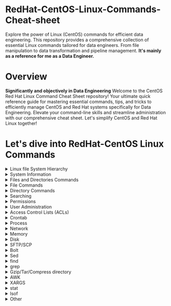 # RedHat-CentOS-Linux-Commands-Cheat-sheet
Explore the power of Linux (CentOS) commands for efficient data engineering. This repository provides a comprehensive collection of essential Linux commands tailored for data engineers. From file manipulation to data transformation and pipeline management. **It's mainly as a reference for me as a Data Engineer.**

# Overview
**Significantly and objectively in Data Engineering**
Welcome to the CentOS Red Hat Linux Command Cheat Sheet repository! Your ultimate quick reference guide for mastering essential commands, tips, and tricks to efficiently manage CentOS and Red Hat systems specifically for Data Engineering. Elevate your command-line skills and streamline administration with our comprehensive cheat sheet. Let's simplify CentOS and Red Hat Linux together! 

# Let's dive into RedHat-CentOS Linux Commands
<details><summary>Linux file System Hierarchy</summary>
<img src="https://1.bp.blogspot.com/-UQ7-sWd_J4w/WmhKIFx7_fI/AAAAAAAAHIE/tixi5SsyI5YzoJygq_JQKL50axe2cAcrQCLcBGAs/s1600/Untitled.png">
</details>
<details><summary>System Information</summary>

<p>

```bash   
#Show computer architecture 
arch
```
```bash
#Show kernel version
uname -r
```
```bash
#Show system date
date 
```
```bash
#Show calendar table for 2023
date 2023
```
</p>
</details>
  
<details><summary>Files and Directories Commands</summary>
<p>

### Basic Commands with files and directories

```bash
# Go to '/var/www/'
cd /var/www/                                          
```
```bash
# Go to the upper level directory
cd ..                                         
```
```bash
# Go to home directory
cd                                           
```
```bash
# Another way to go to home directory
cd ~                                       
```
```bash
# Go to home directory of “user”
cd ~user                                         
```
```bash
# Go to the last directory
cd -                                         
```
```bash
# Print current directory path
pwd                                         
```
```bash
# Show the contents of the current directory
ls                                          
```
```bash
# Show the contents of the current directory adding characters to the names characterizing the type
ls -F                                          
```
```bash
# Show detailed representation of files and directories in the current directory
ls -l                                          
```
```bash
# Show hidden files and directories in the current directory
ls -a                                          
```
```bash
# List directories including hidden
ls -a|--all                                                  
```
```bash
# Show directories by modification time, newest first
ls -t                                         
```
```bash
# List all files recursively in a directory
ls -lR                                          
```
```bash
 # Lists all files recursively in a directory, including hidden files, and saves the output to standard output
ls -laR                                         
```
```bash
# Create a directory called ‘test’ in the current path
mkdir test                                         
```
```bash
# Create two directories simultaneously
mkdir dir1 dir2                                         
```
```bash
# Create a directory tree
mkdir -p /var/www/test/dir
```
--------------------------------------------------------------------------------------------------

</p>
</details>  
<details><summary>File Commands</summary>
<p>

### Creating, Rmoving, Moving, files
--------------------------------------------------------------------------------------------------
```bash
# Create file or update existing files 
touch file.txt
```
```bash
# Create or update more than one file
touch file1.txt file2.txt file3.txt
```
```bash
# Create multiple files
touch {file1,file2,file3}.txt
```
```bash
# Create file1, file2 and file3 multiple files
touch file{1..3} 
```
```bash
# Copy files, Copy file1 in file2
cp file1 file2
```
```bash
# Delete the file named file
rm -f file
```
```bash
# Delete a directory named ‘dir’ and all of its contents recursively
rm -rf dir
```
```bash
# Rename or move a file or directory
mv file.txt /path/file.txt
```
```bash
# Rename or move a file or directory
mv file.txt newfile.txt
```
### Linking files
--------------------------------------------------------------------------------------------------
We have in CentOS Linux two types of Linking first type is hard link second type is soft (sympolic) link
```bash
# Hard Link
ln file1 /path/file2
```
```bash
# Sympolic Link
ln -s /path/file1 /path/file2
```
```bash
# Show where symbolic links are pointing
ln -l
```
### Reading and Writing Files
--------------------------------------------------------------------------------------------------
```bash
# Determine file type
file
```
```bash
# Print all contents
cat file.txt
```
```bash
# Print some contents
less file.txt
```
```bash
# View the contents of a file one page
more file.txt
```
```bash
#  Print the default : top 10 lines of file
head file.txt
```
```bash
#  Print the default : bottom 10 lines of file
tail file.txt
```
```bash
#  Open the file in vim editor
vim file.txt
```
```bash
#  Open the file in nano editor
nano file.txt
```
```bash
#  Count inside file, list number of lines words and characters in the file
wc file.txt
```
```bash
#  Count the lines in the file
wc -l file.txt
```
```bash
#  Count the characters in the file
wc -c file.txt
```
```bash
#  Overwrite file with content
echo "New Line" > file.txt
```
```bash
#  Append to file with content
echo "New Line">> file.txt
```
--------------------------------------------------------------------------------------------------

</p>
</details>

<details><summary>Directory Commands</summary>
<p>

### Creating, Rmoving, Moving, Directories
--------------------------------------------------------------------------------------------------
```bash
# Create Directory 
mkdir dir
```
```bash
# Create multiple Directories
mkdir dir1 dir2 dir3 dir4
```
```bash
# Create nested directory
mkdir -p|--parents dir1/dir2
```
```bash
# Create a temporary directory
mktemp -d|--dir
```
```bash
# Delete empty directory
rmdir dir
```
```bash
# Delete directory including contents
rm -r dir
```
```bash
# move a directory
mv dir /path/dir
```
```bash
# Rename a directory
mv dir1 newdir
```
```bash
# Rename and move a directory
mv dir1 /path/newdir
```
```bash
# Rename or move a file or directory
mv file.txt newfile.txt
```
--------------------------------------------------------------------------------------------------
</p>
</details>
<details><summary>Searching</summary><p>

### Finding Files

#### locate
Uses an index and is fast.

```bash
# Update the index
updatedb
```
```bash
# Find a file using locate command
locate file
```
```bash
# Find a text file starting with 'f'
locate f*
```

#### find 
It doesn't use an index and is slow.

```bash
# Find a file
find /path -name file
```
```bash
# Find a file with another way
find /path -type f -name file
```
```bash
# Find a file with case insensitive search
find /path -iname file
```
```bash
# Find all text files
find /path -name "*.txt"
```
```bash
# Find a file and delete it
find /path -name file -delete
```
```bash
# Find a directory
find /path -type d -name dir
```
```bash
# Find a symbolic link
find /path -type l -name file
```
```bash
# Find files that haven't been modified in 30 days
find /path -type f -mtime +30
```
--------------------------------------------------------------------------------------------------

#### Find inside Files
*grep*

```bash
# Search for 'foo' in file 'file.txt'
find /path -type f -mtime +30grep 'foo' /file.txt
```
```bash
# Search for 'foo' in directory
grep 'foo' /directory -r|--recursive 
```
--------------------------------------------------------------------------------------------------
</p>
</details>
 <details><summary>Permissions</summary>
<p>

  
chmod u[+-=](rwx)or(
chown ahmed:data data
## File Permissions

| # | Permission              | rwx | Binary |
| - | -                       | -   | -      |
| 7 | read, write and execute | rwx | 111    |
| 6 | read and write          | rw- | 110    |
| 5 | read and execute        | r-x | 101    |
| 4 | read only               | r-- | 100    |
| 3 | write and execute       | -wx | 011    |
| 2 | write only              | -w- | 010    |
| 1 | execute only            | --x | 001    |
| 0 | none                    | --- | 000    |

For a directory, execute means you can enter a directory.

| User | Group | Others | Description                                                                                          |
| -    | -     | -      | -                                                                                                    |
| 6    | 4     | 4      | User can read and write, everyone else can read (Default file permissions)                           |
| 7    | 5     | 5      | User can read, write and execute, everyone else can read and execute (Default directory permissions) |

- u - User
- g - Group
- o - Others
- a - All of the above


```bash
# List file permissions
ls -l 
```
```bash
# Give the user execute permission
chmod u+x file.sh 
```
```bash
# Give the group execute permission
chmod g+x file 
```
```bash
# Take away the user and group execute permission
chmod u-x,g-x file
```
```bash
# Give everybody reading permission
chmod u+r,g+r,o+r file
```
```bash
# Give everybody reading permission by another way
chmod 777 file 
```
```bash
# Set suid bit such as -rwSr-xr-x. capital S means (rws)
chmod 4655 <file> 
```
```bash
# Setting setgid bit
chmod g+s <dir/file> 
```
```bash
# Setting sticky bit such as drwxrwxrwt. small t means (rwxt)
chmod 1777 <dir> 
```
```bash
# Setting sticky bit such as drwxrwxrwT. capital T means (rwt)
chmod 1776 <dir> 
```
```bash
# Asssigning recursive permission of all files/dir in  target dir
chown -R <user>:<group> <dir> 
```
```bash
# Change the owner
chown USER file 
```
</p>
</details>
  
  
<details><summary>User Administration</summary>
<p>

### User and Group Management

### User Management
```bash
# In this command, we are creating the new user with custom options as simple "#useradd <user>" will create with default setting. The -g (group) -c (description) -u (user id) -s (which shell to be assigned) -d (landed home dir)
useradd -g itiadmin -c "DB User" -u 1135 -s "/bin/sh" -d /home/techguy1 
```
```bash
# assign the user primary and secondary group
useradd -g <primary group> -G <secondary group> <user> 
```
```bash
# assign the user primary and secondary group
useradd -g <primary group> -G <secondary group> <user> 
```
```bash
# assign the user primary and secondary group
useradd -g <primary group> -G <secondary group> <user> 
```
```bash
# Add the user "user" to the group "group".
usermod -aG groub user
```
```bash
# Add the user "username" to the "wheel" group, which typically grants administrative privileges.
usermod -aG wheel user
```
```bash
# Locking user
usermod -L user
```
```bash
# Unlocking user
usermod -U user
```
```bash
# Delete user
userdel user
```
```bash
# Command-line tool for deleting a user and also deletes his home directory.
userdel -r user
```
```bash
# Displays information about the user with the specified username.
id user
```
```bash
# Displays all the users exists in the os.
cat /etc/passwd
```
--------------------------------------------------------------------------------------------------
### Group Management


```bash
 # Command-line tool for creating a new group.
 groupadd groupname
```
```bash
# removes an existing group
groupdel groupname
```
```bash
# Lists the groups that the current user belongs to.
 groups 	
```
```bash
# Displays information about the group 
id group
```
```bash
# Displays the system's group database
cat /etc/group
```
--------------------------------------------------------------------------------------------------
### Password Management

```bash
#locking password of user
passwd -l <user> 
```
```bash
#unlocking password of user
passwd -u <user> 
```
```bash
#expire password 
passwd -e <user> 
```
```bash
echo 'myPassword123' | sudo passwd --stdin <user> 
```
```bash
#Turnoff password expiry
passwd -x -1 <user> 
```
```bash
#locking user
usermod -L <user> 
```
```bash
#unlocking user
usermod -U <user> 
```
```bash
#set password expiry
chage 
```
```bash
# Changes the password aging settings for the user "user03".
chage -m 0 -M 90 -W 7 -I 14 user03 
```
</p>
</details>
 

<details><summary>Access Control Lists (ACLs)</summary>
<p>

```bash
# Displays the ACLs for the specified file.
getfacl <file> 
```
```bash
# Assiging the a new user 'omar' with read/write permission on the file. -m (modifying) -u (user)
setfacl -m u:omar:rw <file> 
```
```bash
# Setting mask on file
setfacl -m mask:r <file> 
```
```bash
# Setting ACL for directory
setfacl -d -m u:omar:rw <dir> 
```
```bash
# BackUp ACL's in file having all info related ownership/dir inside the dir,subdir,files
getfacl -R <dir> > permissions.acl
```
```bash
# Restore the Permissions/Ownership
setfacl --restore=permissions.acl 
```
</p>
</details>


<details><summary>Crontab</summary>
<p>

```bash
crontab -l #show crontab for all users
```
```bash
crontab -u <user> -l #show crontab for specific user
```
```bash
crontab -e #add cron entry in crontab file
```

</p>
</details>


<details><summary>Process</summary>
<p>

```bash
ps -a #all terminal 
```
```bash
ps -e #list of all the processes
```
```bash
ps -o #customer properties

```
```bash
ps -ao tty,comm,pid,%mem,%cpu #<command/script> & #run the task in background

```
```bash
ps -fp $(pgrep -d, -x logrotate)

```
```bash
pgrep -u <userid> unison

```
```bash
ps -p <pid> -o etime #process execution time

```
```bash
ps -eo user,pid,ppid,%mem,%cpu --sort=-%cpu | head

```
```bash
ps lax

```
```bash
ps fax

```


</p>
</details>


<details><summary>Network</summary>
<p>


```bash
dig +trace www.google.com

```
```bash
nmcli dev status

```
```bash
nmcli con del <interface name>

```
```bash
ip addr show <interface name>

```
```bash
nmcli con show

```
```bash
nmcli con add con-name <interface name> type <ethernet> ifname <interface name> ip4 <ip address> gw4 <gateway>

```
```bash
nmcli con up <interface name>

```
```bash
nmcli con mod <interface name> ipv4.gateway <ip address>

```
```bash
hostnamectl set-hostname <hostname>

```
```bash
netstat -rn

```
```bash
route -n

```
```bash
tcpdump -i <interface>

```
```bash
tcpdump -i <interface> host <ipaddress>  -nn

```
```bash
tcpdump -i <interface> -s 0 -w <output file name example.pcap> host <ipaddress/hostname> and udp

```
```bash
ping <hostname/ipaddress>

```
```bash
telnet <hostname/ipaddress> <port>

```
```bash
nslookup <domain/hostname>

```
```bash
netstat -an |grep <ipaddress>.<port>|grep ESTAB|awk '{print $5}'|awk -F: '{print $1}'|sort|uniq -c|sort -rn #show which remote hosts make how many connection to specfic port, the output is sort on number of connections by host to port 

```

</p>
</details>


<details><summary>Memory</summary>
<p>


```bash
egrep --color 'Mem|Cache|Swap' /proc/meminfo | awk '{print $1 " " $2/1000/1000 "GB"}' #show information in GB

```
```bash
smem -s swap -t -k -n -r

```
```bash
smem -u -p -r

```
```bash
free -h

```

</p>
</details>


<details><summary>Disk</summary>
<p>

```bash
df -h

```
```bash
df -Th

```
```bash
du -sh <path/*>

```
```bash
df --local -P #in KBs
```
```bash
du -sch .[!.]* * | grep --regex="[0-9]*G"

```
```bash
lsof -u <user> #list of openfiles by specific user

```
```bash
lsof | grep delete #list of openfiles that are deleted

```
```bash
lsof | awk '{print $1}' | sort | uniq -c | sort -r -n #sort number of open files by process

```

</p>
</details>


<details><summary>SFTP/SCP</summary>
<p>

```bash
sftp -oPort=<port> <user>@<ipaddress/domain>

```
```bash
sftp -oPort=<port> -oIdentityFile=<path to key> <user>@<ipaddress/domain>

```
```bash
sftp -o KexAlgorithms=<keyExchangeAlgo> -o HostKeyAlgorithms=<HostKeyAlgoName> -oIdentityFile=<path to key> -oPort=<port> <user>@<domain/ipaddress>

```
```bash
sftp -oPort=<port> -o KexAlgorithms=diffie-hellman-group14-sha1 -o HostKeyAlgorithms=+ssh-dss -oIdentityfile=<path to key> <user>@<domain/ipaddress>

```
```bash
scp -P <port> <path to src file> <user>@<domain/ipaddress>:<target path> #send the file to target system

```
```bash
scp -P <port> <user>@<domain/ipaddress>:<src file path> <target file path locally> #fetch/download file from the target system

```

```bash
scp -r /path/to/local/source user@ssh.example.com:/path/to/remote/destination #send dir from the target system

```

```bash
scp -r user@ssh.example.com:/path/to/remote/source /path/to/local/destination #fetch/download dirctory from the target system

```

</p>
</details>


<details><summary>Bolt</summary>
<p>

<i>For the --tmpdir flag we can use the home directory path of the remote user which will logged in on the behalf of the bolt. At some time /tmp is not executable due to which the command gets failed. (~mizz - will be confirm) </i>

```bash
bolt command run "<command>"  --no-host-key-check --tmpdir=/tmp -p <password>  --tty --targets @<ipaddress/hostname list file>  -u <user>

```
```bash
bolt command run "<command>"  --no-host-key-check --tmpdir=/tmp -p <password>  --tty --targets <ipaddress/hostname separate by ,>  -u <user>

```
```bash
bolt script run <script>  --no-host-key-check --tmpdir=/tmp -p <password>  --tty --targets @<ipaddress/hostname list file>  -u <user>

```
```bash
bolt script run <script>  --no-host-key-check --tmpdir=/tmp -p <password>  --tty --targets <ipaddress/hostname separate by ,>  -u <user>

```

</p>
</details>


<details><summary>Sed</summary>
<p>

```bash
sed -n -e "/<$hostname>/,/ismail.com/ p" <targetfile> #replace the string by variable, result will be stdout

```
```bash
sed -i -n -e "/<$hostname>/,/ismail.com/ p" <targetfile> #replace the string by variable, result will be saved in target file

```
```bash
sed -i 's/stringtoreplace/newstring/g' myfile.txt #replace the string from the file globally

```

</p>
</details>


<details><summary>find</summary>
<p>

```bash
find /tmp/* -mtime +7 -exec rm {} \; #remove files from dir "tmp/" that are older than 7 days 

```
```bash
find /home/ -type f -name ".errors*.gz" -mtime +7 -exec rm {} \; #remove files from dir "tmp/" that are older than 7 days - with filename

```
```bash
find /home/ -type f -size +500M -name "*tempfile*" -exec du -sh {} \; #found the tempfile that has file size >500MB

```
```bash
find /home/ -type f -size +1G -exec ls -lh {} \; | awk '{ print $9 "|| Size : " $5 }' #find output in custom defined format like in this "dirname || Size:_"

```

```bash
#Combine find exec multiple commands
find /tmp/dir1/ -type f -exec chown root:root {} \; -exec chmod o+x {} \;
``` 

```bash
#Combine find exec multiple commands
find /tmp/dir1/ -type f -exec chown root:root {} \; -exec chmod o+x {} \;
```
```bash 
#World-Writable dir
#CIS
find / -path /proc -prune -o -path /sys -prune -o -type d -perm -0002 -mindepth 3 -maxdepth 4 -printf "World-Writable dir %p\n" 2>/dev/null
```


```bash 
#find files with permission
find / -xdev \( -perm -4000 -o -perm -2000 \) -type f 
#4000 for suid, 2000 for guid
```
 
```bash
#Combine find exec shell script function
#[Ref: https://www.golinuxcloud.com/find-exec-multiple-commands-examples-unix/#:~:text=Linux%20or%20Unix.-,Find%20exec%20multiple%20commands%20syntax,%5C%3B%20or%20as%20%22%20%3B%20%22.]
find /tmp/dir1/ -type f -exec bash -c '
for item do
[[ $item =~ "file1" ]] && mv -v $item ${item}_renamed
done
' bash {} +
```

</p>
</details>


<details><summary>grep</summary>
<p>


```bash
cat myfile | grep -B 1 -A 4 -i 'string one\|string two' #it will show 1 line before and 4 lines after matching the strings form myfile

```
```bash
grep -lr "string" * #search recursively the string from all filesystem hierarchy, as its start from which current dir you are standing and it will list files

```
```bash
grep -ir "string" <* or file> #search recursively the string from all filesystem hierarchy and show the content what matches - * for all files otherwise specify a single file

```

```bash
grep -E -s "<regex>" <file>
#grep with -E extended regex -s with silent mode as no error message on screen
```

```bash
grep -P -s -- "<regex>" <file>
#grep with -P perl regex -s with silent mode as no error message on screen
```

```bash
grep -Eq '<regex>' <file> && grep -Eq '<regex>' file2 && result=pass
#grep with -E extended regex -q with quite mode as no error/stdout message on screen
```
 
</p>
</details>


<details><summary>Gzip/Tar/Compress directory</summary>
<p>

```bash
#The gzip command in Linux can only be used to compress a single file. In order to compress a folder, tar + gzip (which is basically tar -z) is used.
#ref: https://www.educative.io/edpresso/how-to-gzip-a-directory-in-linux
```

```bash
tar -zcvf myfolder.tar.gz myfolder #Compress folder/dir with -z in Linux

```
```bash
tar -tf myfolder.tar.gz #view the content of compressed file
```

```bash
gzip filename #view the content of compressed file
```

```bash
unzip file.gz #uncompress the zip file
```

</p>
</details>

<details><summary>AWK</summary>
<p>

```bash
#Multiple Conditional Statement - Not Equal, Regex, Equal
awk -F: '($1!="root" && $1!="sync" ) {print}' /etc/passwd
awk -F: '($1!="root" && $1!~/^\+/) {print}' /etc/passwd
awk -F: '($1=="virusgroup") {print $3}' /etc/group
du -sh * | grep G | awk '($1~/[0-9]+\.?[0-9]*G$/)'
awk '/^\s*UID_MIN/{print $2}' /etc/login.defs
df --local -P | awk {'if (NR!=1) print $6'} #skip first or header line
```
```bash
df --local -P | awk {'if (NR!=1) print $6'} #skip first or header line
```
```bash
#Variable in awk statement
awk -F: -v GID="$(awk -F: '($1=="shadow") {print $3}' /etc/group)" '($4==GID) {print $1}' /etc/passwd
```
```bash
#Awk result with loop
awk -F: -v GID="$(awk -F: '($1=="shadow") {print $3}' /etc/group)" '($4==GID) {print $1}' /etc/passwd | (while read -r usr; do
        [ -z "$output" ] && output="\"$usr\"" || output=",\"$usr\""
done
```

</p>
</details>
 
<details><summary>XARGS</summary>
<p>

```bash
#XARGS Application - to use last command result for next command
df --local -P | awk {'if (NR!=1) print $6'} | xargs -I '{}' find '{}' -xdev -nouser -printf "%p has no owner\n" 2>/dev/null

```
 
</p>
</details>
 
<details><summary>stat</summary>
<p>

```bash
stat -L -c "%A" "$dir"

```
```bash
stat --printf='Name: %n\nPermissions: %a\n' /etc

```
```bash
stat --printf='User: %U | Group: %G' /etc 

```

</p>
</details>

<details><summary>lsof</summary>
<p>

```bash
lsof -u <user> #list the openfiles by a user

```

</p>
</details>

 
<details><summary>Other</summary>
<p>

```bash
top -b -n 1 | head -n +5

```
```bash
uptime

```
```bash
sestatus #check selinux status

```

```bash
collectl -sc -p /var/log/collectl/server1-20220411-000000.raw.gz --top --from 00:00-03:00 -oTm
collectl -scn -p /var/log/collectl/server2-20220411-000000.raw.gz --from 00:15-00:41 --top
collectl -scD -p server1-000000.raw.gz --from 00:00-00:55 --top iokb | grep -w 'cp\|sdb\|Wait\|Pct\|PID' | less

```
 
</p>
</details>

  
